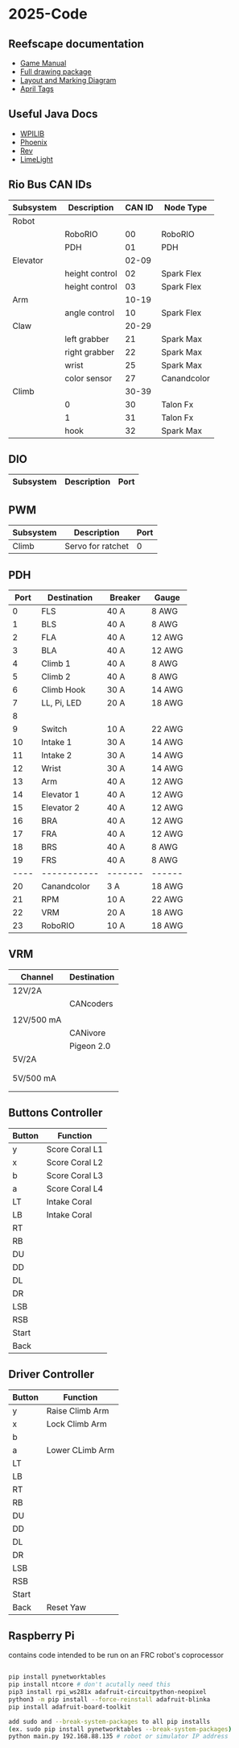 # 2025-Code

## Reefscape documentation

- [Game Manual](https://firstfrc.blob.core.windows.net/frc2025/Manual/2025GameManual.pdf)
- [Full drawing package](https://firstfrc.blob.core.windows.net/frc2025/FieldAssets/2025FieldDrawings.pdf)
- [Layout and Marking Diagram](https://firstfrc.blob.core.windows.net/frc2025/FieldAssets/2025FieldDrawings-FieldLayoutAndMarking.pdf)
- [April Tags](https://firstfrc.blob.core.windows.net/frc2025/FieldAssets/Apriltag_Images_and_User_Guide.pdf)

## Useful Java Docs

- [WPILIB](https://github.wpilib.org/allwpilib/docs/release/java/index.html)
- [Phoenix](https://api.ctr-electronics.com/phoenix6/release/java/)
- [Rev](https://codedocs.revrobotics.com/java/com/revrobotics/package-summary.html)
- [LimeLight](https://docs.limelightvision.io/docs/docs-limelight/apis/limelight-lib)

## Rio Bus CAN IDs
| Subsystem | Description    | CAN ID | Node Type        |
| --------- | -------------- | ------ | ---------------- |
| Robot     |                |        |                  |
|           | RoboRIO        | 00     | RoboRIO          |
|           | PDH            | 01     | PDH              |
| Elevator  |                | 02-09  |                  |
|           | height control | 02     | Spark Flex       |
|           | height control | 03     | Spark Flex       |
| Arm       |                | 10-19  |                  |
|           | angle control  | 10     | Spark Flex       |
| Claw      |                | 20-29  |                  |
|           | left grabber   | 21     | Spark Max        |
|           | right grabber  | 22     | Spark Max        |
|           | wrist          | 25     | Spark Max        |
|           | color sensor   | 27     | Canandcolor      |
| Climb     |                | 30-39  |                  |
|           | 0              | 30     | Talon Fx         |
|           | 1              | 31     | Talon Fx         |
|           | hook           | 32     | Spark Max        |

## DIO
| Subsystem | Description          | Port   |
| --------- | -------------------- | ------ |

## PWM
| Subsystem | Description          | Port   |
| --------- | -------------------- | ------ |
| Climb     | Servo for ratchet    | 0      |

## PDH
| Port | Destination | Breaker | Gauge  |
| ---- | ----------- | ------- | ------ |
| 0    | FLS         | 40 A    | 8 AWG  |
| 1    | BLS         | 40 A    | 8 AWG  |
| 2    | FLA         | 40 A    | 12 AWG |
| 3    | BLA         | 40 A    | 12 AWG |
| 4    | Climb 1     | 40 A    | 8 AWG  |
| 5    | Climb 2     | 40 A    | 8 AWG  |
| 6    | Climb Hook  | 30 A    | 14 AWG |
| 7    | LL, Pi, LED | 20 A    | 18 AWG |
| 8    |             |         |        |
| 9    | Switch      | 10 A    | 22 AWG |
| 10   | Intake 1    | 30 A    | 14 AWG |
| 11   | Intake 2    | 30 A    | 14 AWG |
| 12   | Wrist       | 30 A    | 14 AWG |
| 13   | Arm         | 40 A    | 12 AWG |
| 14   | Elevator 1  | 40 A    | 12 AWG |
| 15   | Elevator 2  | 40 A    | 12 AWG |
| 16   | BRA         | 40 A    | 12 AWG |
| 17   | FRA         | 40 A    | 12 AWG |
| 18   | BRS         | 40 A    | 8 AWG  |
| 19   | FRS         | 40 A    | 8 AWG  |
| ---- | ----------- | ------- | ------ |
| 20   | Canandcolor | 3 A     | 18 AWG |
| 21   | RPM         | 10 A    | 22 AWG |
| 22   | VRM         | 20 A    | 18 AWG |
| 23   | RoboRIO     | 10 A    | 18 AWG |

## VRM
| Channel    | Destination |
| ---------- | ----------- |
| 12V/2A     |             |
|            | CANcoders   |
|            |             |
| 12V/500 mA |             |
|            | CANivore    |
|            | Pigeon 2.0  |
| 5V/2A      |             |
|            |             |
|            |             |
| 5V/500 mA  |             |
|            |             |
|            |             |

## Buttons Controller
| Button     | Function       |
| ---------- | -------------- |
| y          | Score Coral L1 |
| x          | Score Coral L2 |
| b          | Score Coral L3 |
| a          | Score Coral L4 |
| LT         | Intake Coral   |
| LB         | Intake Coral   |
| RT         |                |
| RB         |                |
| DU         |                |
| DD         |                |
| DL         |                |
| DR         |                |
| LSB        |                |
| RSB        |                |
| Start      |                |
| Back       |                |


## Driver Controller
| Button     | Function        |
| ---------- | --------------- |
| y          | Raise Climb Arm |
| x          | Lock Climb Arm  |
| b          |                 |
| a          | Lower CLimb Arm |
| LT         |                 |
| LB         |                 |
| RT         |                 |
| RB         |                 |
| DU         |                 |
| DD         |                 |
| DL         |                 |
| DR         |                 |
| LSB        |                 |
| RSB        |                 |
| Start      |                 |
| Back       | Reset Yaw       |

## Raspberry Pi
contains code intended to be run on an FRC robot's coprocessor

``` bash

pip install pynetworktables
pip install ntcore # don't acutally need this
pip3 install rpi_ws281x adafruit-circuitpython-neopixel
python3 -m pip install --force-reinstall adafruit-blinka
pip install adafruit-board-toolkit

add sudo and --break-system-packages to all pip installs
(ex. sudo pip install pynetworktables --break-system-packages)
python main.py 192.168.88.135 # robot or simulator IP address
